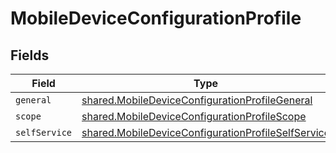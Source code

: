 # MobileDeviceConfigurationProfile


## Fields

| Field                                                                                                                           | Type                                                                                                                            | Required                                                                                                                        | Description                                                                                                                     |
| ------------------------------------------------------------------------------------------------------------------------------- | ------------------------------------------------------------------------------------------------------------------------------- | ------------------------------------------------------------------------------------------------------------------------------- | ------------------------------------------------------------------------------------------------------------------------------- |
| `general`                                                                                                                       | [shared.MobileDeviceConfigurationProfileGeneral](../../../sdk/models/shared/mobiledeviceconfigurationprofilegeneral.md)         | :heavy_minus_sign:                                                                                                              | N/A                                                                                                                             |
| `scope`                                                                                                                         | [shared.MobileDeviceConfigurationProfileScope](../../../sdk/models/shared/mobiledeviceconfigurationprofilescope.md)             | :heavy_minus_sign:                                                                                                              | N/A                                                                                                                             |
| `selfService`                                                                                                                   | [shared.MobileDeviceConfigurationProfileSelfService](../../../sdk/models/shared/mobiledeviceconfigurationprofileselfservice.md) | :heavy_minus_sign:                                                                                                              | N/A                                                                                                                             |
